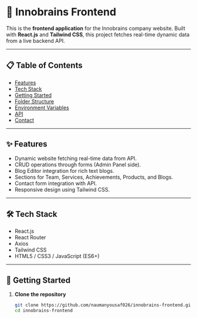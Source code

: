 # 🚀 Innobrains Frontend

This is the **frontend application** for the Innobrains company website. Built with **React.js** and **Tailwind CSS**, this project fetches real-time dynamic data from a live backend API.

---

## 📋 Table of Contents
- [Features](#features)
- [Tech Stack](#tech-stack)
- [Getting Started](#getting-started)
- [Folder Structure](#folder-structure)
- [Environment Variables](#environment-variables)
- [API](#api)
- [Contact](#contact)

---

## ✨ Features
- Dynamic website fetching real-time data from API.
- CRUD operations through forms (Admin Panel side).
- Blog Editor integration for rich text blogs.
- Sections for Team, Services, Achievements, Products, and Blogs.
- Contact form integration with API.
- Responsive design using Tailwind CSS.

---

## 🛠 Tech Stack
- React.js
- React Router
- Axios
- Tailwind CSS
- HTML5 / CSS3 / JavaScript (ES6+)

---

## 🚀 Getting Started

1. **Clone the repository**
   ```bash
   git clone https://github.com/naumanyousaf026/innobrains-frontend.git
   cd innobrains-frontend
